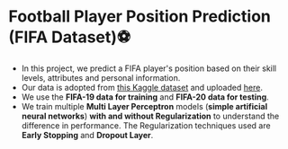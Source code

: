 # Football Player Position Prediction (FIFA Dataset)⚽️
- In this project, we predict a FIFA player's position based on their skill levels, attributes and personal information. 
- Our data is adopted from [this Kaggle dataset](https://www.kaggle.com/stefanoleone992/fifa-20-complete-player-dataset) and uploaded [here](https://github.com/samyak24jain/fifa-player-position-prediction/tree/main/fifadataset). 
- We use the **FIFA-19 data for training** and **FIFA-20 data for testing**. 
- We train multiple **Multi Layer Perceptron** models (**simple artificial neural networks**) **with and without Regularization** to understand the difference in performance. The Regularization techniques used are **Early Stopping** and **Dropout Layer**.
